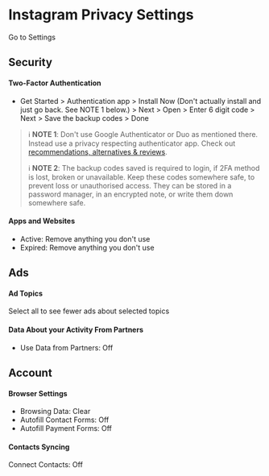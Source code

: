 # Instagram Privacy Settings

Go to Settings



## Security

#### Two-Factor Authentication
- Get Started > Authentication app > Install Now (Don't actually install and just go back. See NOTE 1 below.) > Next > Open > Enter 6 digit code > Next > Save the backup codes > Done

> :information_source: **NOTE 1**: Don't use Google Authenticator or Duo as mentioned there. Instead use a privacy respecting authenticator app. Check out [recommendations, alternatives & reviews](https://github.com/StellarSand/privacy-settings#recommendations-alternatives--reviews).
>
> :information_source: **NOTE 2**: The backup codes saved is required to login, if 2FA method is lost, broken or unavailable. Keep these codes somewhere safe, to prevent loss or unauthorised access. They can be stored in a password manager, in an encrypted note, or write them down somewhere safe.


#### Apps and Websites
- Active: Remove anything you don't use
- Expired: Remove anything you don't use



## Ads

#### Ad Topics
Select all to see fewer ads about selected topics

#### Data About your Activity From Partners
- Use Data from Partners: Off



## Account

#### Browser Settings
- Browsing Data: Clear
- Autofill Contact Forms: Off
- Autofill Payment Forms: Off

#### Contacts Syncing
Connect Contacts: Off
